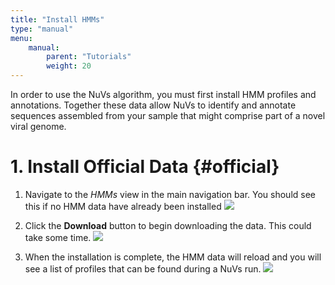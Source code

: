 ```yaml
---
title: "Install HMMs"
type: "manual"
menu:
    manual:
        parent: "Tutorials"
        weight: 20
---
```


In order to use the NuVs algorithm, you must first install HMM profiles and annotations. Together these data allow NuVs to identify and annotate sequences assembled from your sample that might comprise part of a novel viral genome.

# 1. Install Official Data {#official}

1. Navigate to the _HMMs_ view in the main navigation bar. You should see this if no HMM data have already been installed
   ![](/docs_images/hmm_no_data_found.png)

2. Click the <i class="vtfont i-download"></i> **Download** button to begin downloading the data. This could take some time.
   ![](/docs_images/hmm_installing.png)
   
3. When the installation is complete, the HMM data will reload and you will see a list of profiles that can be found during a NuVs run.
   ![](/docs_images/hmm_top.png)




